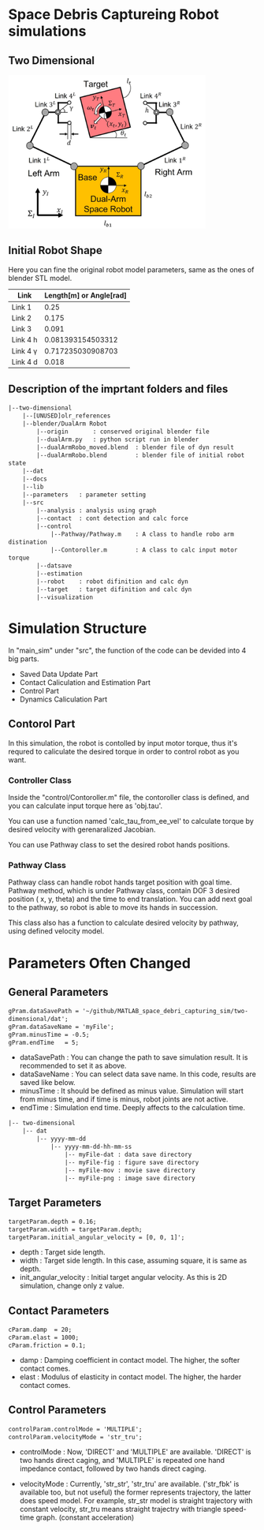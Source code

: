# Space Debris Captureing Robot simulations
## Two Dimensional

<img src="./docs/media/simulationmodel.jpg" alt="Simulation Model" title="Simulation Model of Dual-arm Service Robot Testbet" width="400">

## Initial Robot Shape
Here you can fine the original robot model parameters, same as the ones of blender STL model.

<center>

|Link|Length[m] or Angle[rad] |
|----|----|
|Link 1| 0.25|
|Link 2| 0.175|
|Link 3| 0.091|
|Link 4 h| 0.081393154503312|
|Link 4 γ| 0.717235030908703|
|Link 4 d|0.018|

</center>


## Description of the imprtant folders and files
```
|--two-dimensional
    |--[UNUSED]olr_references
    |--blender/DualArm Robot
        |--origin       : conserved original blender file
        |--dualArm.py   : python script run in blender
        |--dualArmRobo_moved.blend  : blender file of dyn result
        |--dualArmRobo.blend        : blender file of initial robot state
    |--dat
    |--docs
    |--lib
    |--parameters   : parameter setting
    |--src
        |--analysis : analysis using graph
        |--contact  : cont detection and calc force
        |--control  
            |--Pathway/Pathway.m    : A class to handle robo arm distination
            |--Contoroller.m        : A class to calc input motor torque
        |--datsave  
        |--estimation
        |--robot    : robot difinition and calc dyn
        |--target   : target difinition and calc dyn
        |--visualization
```


# Simulation Structure
In "main_sim" under "src", the function of the code can be devided into 4 big parts. 
- Saved Data Update Part
- Contact Caliculation and Estimation Part
- Control Part
- Dynamics Caliculation Part

## Contorol Part
In this simulation, the robot is contolled by input motor torque, thus it's requred to caliculate the desired torque in order to control robot as you want. 

### Controller Class
Inside the "control/Contoroller.m" file, the contoroller class is defined, and you can calculate input torque here as 'obj.tau'. 

You can use a function named 'calc_tau_from_ee_vel' to calculate torque by desired velocity with gerenaralized Jacobian.

You can use Pathway class to set the desired robot hands positions. 

### Pathway Class
Pathway class can handle robot hands target position with goal time. Pathway method, which is under Pathway class, contain DOF 3 desired position ( x, y, theta) and the time to end translation. You can add next goal to the pathway, so robot is able to move its hands in succession.

This class also has a function to calculate desired velocity by pathway, using defined velocity model. 

# Parameters Often Changed
## General Parameters
```
gPram.dataSavePath = '~/github/MATLAB_space_debri_capturing_sim/two-dimensional/dat';
gPram.dataSaveName = 'myFile';
gPram.minusTime = -0.5;
gPram.endTime   = 5;
```
* dataSavePath : You can change the path to save simulation result. It is recommended to set it as above.
* dataSaveName : You can select data save name. In this code, results are saved like below.
* minusTime : It should be defined as minus value. Simulation will start from minus time, and if time is minus, robot joints are not active.
* endTime : Simulation end time. Deeply affects to the calculation time.
```
|-- two-dimensional
    |-- dat
        |-- yyyy-mm-dd
            |-- yyyy-mm-dd-hh-mm-ss
                |-- myFile-dat : data save directory
                |-- myFile-fig : figure save directory
                |-- myFile-mov : movie save directory
                |-- myFile-png : image save directory
```

## Target Parameters
```
targetParam.depth = 0.16;
targetParam.width = targetParam.depth;
targetParam.initial_angular_velocity = [0, 0, 1]';
```
* depth : Target side length. 
* width : Target side length. In this case, assuming square, it is same as depth.
* init_angular_velocity : Initial target angular velocity. As this is 2D simulation, change only z value.

## Contact Parameters
```
cParam.damp  = 20;
cParam.elast = 1000;
cParam.friction = 0.1;
```
* damp : Damping coefficient in contact model. The higher, the softer contact comes.
* elast : Modulus of elasticity in contact model. The higher, the harder contact comes.

## Control Parameters
```
controlParam.controlMode = 'MULTIPLE'; 
controlParam.velocityMode = 'str_tru';           
```
* controlMode : Now, 'DIRECT' and 'MULTIPLE' are available. 'DIRECT' is two hands direct caging, and 'MULTIPLE' is repeated one hand impedance contact, followed by two hands direct caging.

* velocityMode : Currently, 'str_str', 'str_tru' are available. ('str_fbk' is available too, but not useful) the former represents trajectory, the latter does speed model. For example, str_str model is straight trajectory with constant velocity, str_tru means straight trajectry with triangle speed-time graph. (constant acceleration)


